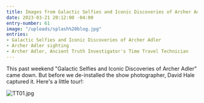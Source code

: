 ```yaml
---
title: Images from Galactic Selfies and Iconic Discoveries of Archer Adler
date: 2023-03-21 20:12:00 -04:00
entry-number: 61
image: "/uploads/splash%20blog.jpg"
entries:
- Galactic Selfies and Iconic Discoveries of Archer Adler
- Archer Adler sighting
- Archer Adler, Ancient Truth Investigator's Time Travel Technician
---
```


This past weekend "Galactic Selfies and Iconic Discoveries of Archer Adler" came down. But before we de-installed the show photographer, David Hale captured it. Here's a little tour!:

![TT01.jpg](/uploads/TT01.jpg)
